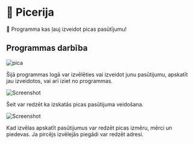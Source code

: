 # :pizza: Picerija
:fork_and_knife: Programma kas ļauj izveidot picas pasūtījumu!

## Programmas darbība
![pica](https://github.com/EstereVenena/Picerija/assets/165994277/b8603544-b931-4494-bb24-de3c5ad017b1)

Šijā programmas logā var izvēlēties vai izveidot junu pasūtijumu, apskatīt jau izveidotos, vai arī iziet no programmas.

![Screenshot](https://github.com/EstereVenena/Picerija/assets/165994277/379e8547-506d-4ff7-86b7-1b3f04123c9a)

Šeit var redzēt ka izskatās picas pasūtijuma veidošana.

![Screenshot](https://github.com/EstereVenena/Picerija/assets/165994277/e7fd070c-0a19-49b6-91ec-b9b204ac2f7b)

Kad izvēlas apskatīt pasūtijumus var redzēt picas izmēru, mērci un piedevas.
Ja pircējs izvēlejās piegādi var redzēt adresi.
